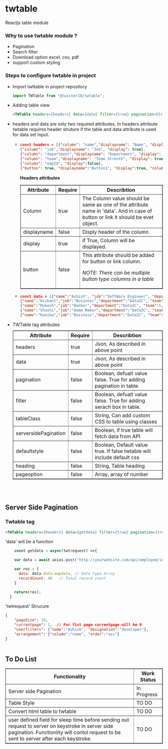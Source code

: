 # twtable
Reactjs table module

### Why to use twtable module ?
<ul>
<li>
Pagination
</li>
<li>
Search filter
</li>
<li>
Download option excel, csv, pdf
</li>
<li>
support custom styling
</li>
</ul>

### Steps to configure twtable in project
<ul>
<li>
Import twttable in project repository

```javascript
import TWTable from "@twister19/twtable";
```
</li>
<li>
Adding table view

```html
<TWTable headers={headers} data={data} filter={true} pagination={true} pageSize={4} heading="Demo Table"/>
```
</li>
<li>
headers and data are only two required attributes. In headers attribute twtable requires header struture if the table and data attribute is used for data set input.

<ul>
<li>

```json
const headers = [{"column": "name","displayname": "Name", "display": true},
{"column": "job","displayname": "Job", "display": true},
{"column": "department","displayname": "Depertment", "display": true},
{"column": "team","displayname": "Team Strenth", "display": true},
{"column": "empId", "display":false},
{"button": true, "displayname":"Button1", "display":true, "column":buttonClicked}];
```

**Headers attributes**
<table border=1 width=100% style="margin:10px 0;">
<tr>
<th width="20%">Attribute</th>
<th width=10%>Require</th>
<th>Describtion</th>
</tr>
<tr>
<td>Column</td>
<td>true</td>
<td>The Column value should be same as one of the attribute name in 'data'. And in case of button or link it should be evet object.</td>
</tr>
<tr>
<td>displayname</td>
<td>false</td>
<td>Disply header of the column</td>
</tr>
<tr>
<td>display</td>
<td>true</td>
<td>if True, Column will be displayed.</td>
</tr>
<tr>
<td>button</td>
<td>false</td>
<td>This attribute should be added for button or link column. 

*NOTE: There can be multiple button type columns in a table*
</td>
</tr>
</table>

</li>
<li>

```json
const data = [{"name":"Ashish", "job":"SoftWare Engineer", "department":"MB", "team":3, "empId":1}, 
{"name":"Nishant","job":"Business","department":"Data2C", "team":4, "empId":2},
{"name":"Mukesh","job":"Banker","department":"Data2C", "team":5, "empId":3},
{"name":"Shashi","job":"Home Maker","department":"Data2C", "team":7, "empId":4},
{"name":"Kanika","job":"Business","department":"Data2C", "team":9, "empId":5}];
```
</li>
</ul>
</li>

<li>TWTable tag attributes

<table border=1 width=100% style="margin:10px 0;">
<tr>
<th width="20%">Attribute</th>
<th width=10%>Require</th>
<th>Describtion</th>
</tr>
<tr>
<td>headers</td>
<td>true</td>
<td>Json, As described in above point</td>
</tr>
<tr>
<td>data</td>
<td>true</td>
<td>Json, As described in above point</td>
</tr>
<tr>
<td>pagination</td>
<td>false</td>
<td>Boolean, defualt value false. True for adding pagination in table</td>
</tr>
<tr>
<td>filter</td>
<td>false</td>
<td>Boolean, defualt value false. True for adding serach box in table.</td>
</tr>
<tr>
<td>tableClass</td>
<td>false</td>
<td>String, Can add custom CSS to table using classes</td>
</tr>
<tr>
<td>serversidePagination</td>
<td>false</td>
<td>Boolean, if true table will fetch data from API</td>
</tr>
<tr>
<td>defaultstyle</td>
<td>false</td>
<td>Boolean, Default value true. If false twtable will include default css</td>
</tr>
<tr>
<td>heading</td>
<td>false</td>
<td>String, Table heading</td>
</tr>
<tr>
<td>pageoption</td>
<td>false</td>
<td>Array, array of number</td>
</tr>
</table>
</li>
</ul>

<br/>
<br/>

## Server Side Pagination

### Twtable tag
```html
<TWTable headers={headers} data={getdata} filter={true} pagination={true} pageSize={4} heading="Demo Table" serversidePagination={true}/>
```

'data' will be a function

```javascript
    const getdata = async(twtrequest) =>{

    var data = await axios.post("http://yourwebsite.com/api/employee/info",twtrequest);

    var res = {
      data: data.data.empdata, // Data type Array
      recordCount: 40   // Total record count
    }

    return(res);
  }
```
'twtrequest' Strucure
```json
{
    "pageSize": 10, 
    "currentpage": 1,  // For fist page currentpage will be 0
    "userfilters": {"name":"Ashish", "designation":"developer"},
    "arrangement": {"column":"name", "order":"asc"}
}
    
```
## To Do List
<table border=1 width=100%>
<tr>
<th>
Functionality
</th>
<th>
Work Status
</th>
</tr>
<tr>
<td>
Server side Pagination
</td>
<td>
In Progress
</td>
</tr>
<tr>
<td>
Table Style
</td>
<td>
TO DO
</td>
</tr>
<tr>
<td>
Convert html table to twtable
</td>
<td>
TO DO
</td>
</tr>
<tr>
<td>
user defined field for sleep time before sending out request to server on keystroke in server side pagination. Functionlity will contol request to be sent to server after each keystroke. 
</td>
<td>
TO DO
</td>
</tr>
</table>